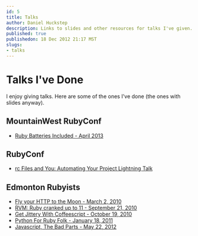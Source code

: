 ```yaml
---
id: 5
title: Talks
author: Daniel Huckstep
description: Links to slides and other resources for talks I've given.
published: true
publishedon: 18 Dec 2012 21:17 MST
slugs:
- talks
---
```

# Talks I've Done

I enjoy giving talks. Here are some of the ones I've done (the ones with
slides anyway).

## MountainWest RubyConf

- [Ruby Batteries Included - April 2013](/2013/05/01/ruby-batteries-included)

## RubyConf

-   [rc Files and You: Automating Your Project Lightning
    Talk](/2012/11/06/rc-files-and-you-automating-your-project)

## Edmonton Rubyists

-   [Fly your HTTP to the Moon - March 2,
    2010](http://darkhelmet.github.com/talks/fly-your-http-to-the-moon/)
-   [RVM: Ruby cranked up to 11 - September 21,
    2010](http://rvm.verboselogging.com/)
-   [Get Jittery With Coffeescript - October 19,
    2010](http://jittery.verboselogging.com/)
-   [Python For Ruby Folk - January 18,
    2011](https://gist.github.com/783894)
-   [Javascript, The Bad Parts - May 22,
    2012](http://darkhelmet.github.com/javascript-the-bad-parts/)
